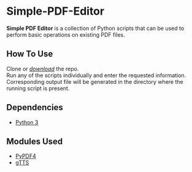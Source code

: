 # **Simple-PDF-Editor**
**Simple PDF Editor** is a collection of Python scripts that can be used to perform basic operations on existing PDF files.

## **How To Use**
Clone or [*download*](https://github.com/sriharsha2000/Simple-PDF-Editor/archive/master.zip) the repo.\
Run any of the scripts individually and enter the requested information. Corresponding output file will be generated in the directory where the running script is present.

## **Dependencies**
* [Python 3](https://www.python.org/downloads/)
## **Modules Used**
* [PyPDF4](https://pypi.org/project/PyPDF4/)
* [gTTS](https://pypi.org/project/gTTS/)

